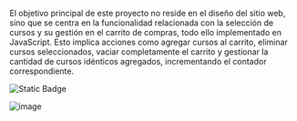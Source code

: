 El objetivo principal de este proyecto no reside en el diseño del sitio web, sino que se centra en la funcionalidad relacionada con la selección de cursos y su gestión en el carrito de compras, todo ello implementado en JavaScript. Esto implica acciones como agregar cursos al carrito, eliminar cursos seleccionados, vaciar completamente el carrito y gestionar la cantidad de cursos idénticos agregados, incrementando el contador correspondiente.

![Static Badge](https://img.shields.io/badge/JAVASCRIPT-yellow)

![image](![image](https://github.com/Codermex-freelance/U-Carrito/Develop/assets/portada1.jpg)
)
